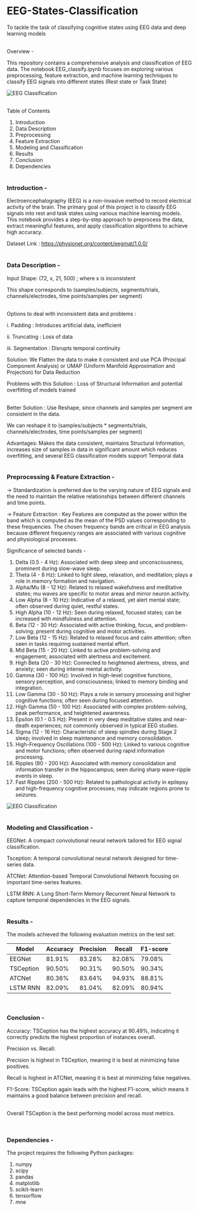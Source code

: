 # EEG-States-Classification
 To tackle the task of classifying cognitive states using EEG data and deep learning models
<br><br>

Overview - 

This repository contains a comprehensive analysis and classification of EEG data. The notebook EEG_classify.ipynb focuses on exploring various preprocessing, feature extraction, and machine learning techniques to classify EEG signals into different states (Rest state or Task State)

![EEG Classification](https://github.com/universalus/EEG-States-Classification/blob/main/eeg_test_img.webp)
<br><br>

Table of Contents
1. Introduction
2. Data Description
3. Preprocessing
4. Feature Extraction
5. Modeling and Classification
6. Results
7. Conclusion
8. Dependencies
<br><br>

### Introduction -

Electroencephalography (EEG) is a non-invasive method to record electrical activity of the brain. The primary goal of this project is to classify EEG signals into rest and task states using various machine learning models. This notebook provides a step-by-step approach to preprocess the data, extract meaningful features, and apply classification algorithms to achieve high accuracy.

Dataset Link : https://physionet.org/content/eegmat/1.0.0/
<br><br>

### Data Description -

Input Shape: (72, x, 21, 500) ; where x is inconsistent

This shape corresponds to (samples/subjects, segments/trials, channels/electrodes, time points/samples per segment)
<br><br>

Options to deal with inconsistent data and problems :

i.   Padding : Introduces artificial data, inefficient

ii.  Truncating : Loss of data

iii. Segmentation : Disrupts temporal continuity

Solution: We Flatten the data to make it consistent and use PCA (Principal Component Analysis) or UMAP (Uniform Manifold Approximation and Projection) for Data Reduction 

Problems with this Solution : Loss of Structural Information and potential overfitting of models trained
<br><br>

Better Solution : Use Reshape, since channels and samples per segment are consistent in the data.

We can reshape it to (samples/subjects * segments/trials, channels/electrodes, time points/samples per segment)

Advantages: Makes the data consistent, maintains Structural Information, increases size of samples in data in significant amount which reduces overfitting, and several EEG classification models support Temporal data
<br><br>

### Preprocessing & Feature Extraction -

-> Standardization is preferred due to the varying nature of EEG signals and the need to maintain the relative relationships between different channels and time points.


-> Feature Extraction : Key Features are computed as the power within the band which is computed as the mean of the PSD values corresponding to these frequencies. The chosen frequency bands are critical in EEG analysis because different frequency ranges are associated with various cognitive and physiological processes.

Significance of selected bands -

1. Delta (0.5 - 4 Hz): Associated with deep sleep and unconsciousness, prominent during slow-wave sleep.
2. Theta (4 - 8 Hz): Linked to light sleep, relaxation, and meditation; plays a role in memory formation and navigation.
3. Alpha/Mu (8 - 12 Hz): Related to relaxed wakefulness and meditative states; mu waves are specific to motor areas and mirror neuron activity.
4. Low Alpha (8 - 10 Hz): Indicative of a relaxed, yet alert mental state; often observed during quiet, restful states.
5. High Alpha (10 - 12 Hz): Seen during relaxed, focused states; can be increased with mindfulness and attention.
6. Beta (12 - 30 Hz): Associated with active thinking, focus, and problem-solving; present during cognitive and motor activities.
7. Low Beta (12 - 15 Hz): Related to relaxed focus and calm attention; often seen in tasks requiring sustained mental effort.
8. Mid Beta (15 - 20 Hz): Linked to active problem-solving and engagement; associated with alertness and excitement.
9. High Beta (20 - 30 Hz): Connected to heightened alertness, stress, and anxiety; seen during intense mental activity.
10. Gamma (30 - 100 Hz): Involved in high-level cognitive functions, sensory perception, and consciousness; linked to memory binding and integration.
11. Low Gamma (30 - 50 Hz): Plays a role in sensory processing and higher cognitive functions; often seen during focused attention.
12. High Gamma (50 - 100 Hz): Associated with complex problem-solving, peak performance, and heightened awareness.
13. Epsilon (0.1 - 0.5 Hz): Present in very deep meditative states and near-death experiences; not commonly observed in typical EEG studies.
14. Sigma (12 - 16 Hz): Characteristic of sleep spindles during Stage 2 sleep; involved in sleep maintenance and memory consolidation.
15. High-Frequency Oscillations (100 - 500 Hz): Linked to various cognitive and motor functions; often observed during rapid information processing.
16. Ripples (80 - 200 Hz): Associated with memory consolidation and information transfer in the hippocampus; seen during sharp wave-ripple events in sleep.
17. Fast Ripples (200 - 500 Hz): Related to pathological activity in epilepsy and high-frequency cognitive processes; may indicate regions prone to seizures.

![EEG Classification](https://github.com/universalus/EEG-States-Classification/blob/main/eeg_waves_img.webp)
<br><br>


### Modeling and Classification -


EEGNet: A compact convolutional neural network tailored for EEG signal classification.

Tsception: A temporal convolutional neural network designed for time-series data.

ATCNet: Attention-based Temporal Convolutional Network focusing on important time-series features.

LSTM RNN: A Long Short-Term Memory Recurrent Neural Network to capture temporal dependencies in the EEG signals.
<br><br>


### Results -

The models achieved the following evaluation metrics on the test set:

| Model      | Accuracy | Precision | Recall  | F1-score |
|------------|----------|-----------|---------|----------|
| EEGNet     | 81.91%   | 83.28%    | 82.08%  | 79.08%   |
| TSCeption  | 90.50%   | 90.31%    | 90.50%  | 90.34%   |
| ATCNet     | 80.36%   | 83.64%    | 94.93%  | 88.81%   |
| LSTM RNN   | 82.09%   | 81.04%    | 82.09%  | 80.94%   |

<br>


### Conclusion -

Accuracy: TSCeption has the highest accuracy at 90.49%, indicating it correctly predicts the highest proportion of instances overall.

Precision vs. Recall:

  Precision is highest in TSCeption, meaning it is best at minimizing false positives.
  
  Recall is highest in ATCNet, meaning it is best at minimizing false negatives.
  
F1-Score: TSCeption again leads with the highest F1-score, which means it maintains a good balance between precision and recall.<br><br>


Overall TSCeption is the best performing model across most metrics.

<br>

### Dependencies -

The project requires the following Python packages:

1. numpy
2. scipy
3. pandas
4. matplotlib
5. scikit-learn
6. tensorflow
7. mne

